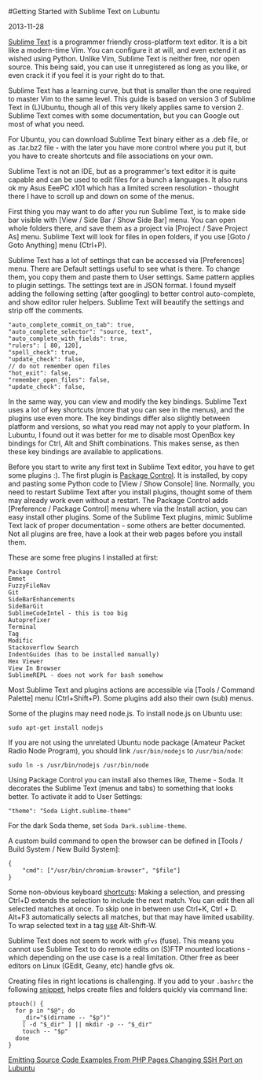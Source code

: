 #Getting Started with Sublime Text on Lubuntu

2013-11-28

<!--- tags: linux -->

[Sublime Text](http://www.sublimetext.com/) is a programmer friendly cross-platform text editor. It is a bit like a modern-time Vim. You can configure it at will, and even extend it as wished using Python. Unlike Vim, Sublime Text is neither free, nor open source. This being said, you can use it unregistered as long as you like, or even crack it if you feel it is your right do to that.

Sublime Text has a learning curve, but that is smaller than the one required to master Vim to the same level. This guide is based on version 3 of Sublime Text in (L)Ubuntu, though all of this very likely applies same to version 2. Sublime Text comes with some documentation, but you can Google out most of what you need.

For Ubuntu, you can download Sublime Text binary either as a .deb file, or as .tar.bz2 file - with the later you have more control where you put it, but you have to create shortcuts and file associations on your own.

Sublime Text is not an IDE, but as a programmer's text editor it is quite capable and can be used to edit files for a bunch a languages. It also runs ok my Asus EeePC x101 which has a limited screen resolution - thought there I have to scroll up and down on some of the menus.

First thing you may want to do after you run Sublime Text, is to make side bar visible with [View / Side Bar / Show Side Bar] menu. You can open whole folders there, and save them as a project via [Project / Save Project As] menu. Sublime Text will look for files in open folders, if you use [Goto / Goto Anything] menu (Ctrl+P).

Sublime Text has a lot of settings that can be accessed via [Preferences] menu. There are Default settings useful to see what is there. To change them, you copy them and paste them to User settings. Same pattern applies to plugin settings. The settings text are in JSON format. I found myself adding the following setting (after googling) to better control auto-complete, and show editor ruler helpers. Sublime Text will beautify the settings and strip off the comments.

```
"auto_complete_commit_on_tab": true,
"auto_complete_selector": "source, text",
"auto_complete_with_fields": true,
"rulers": [ 80, 120],
"spell_check": true,
"update_check": false,
// do not remember open files
"hot_exit": false,
"remember_open_files": false,
"update_check": false,
```

In the same way, you can view and modify the key bindings. Sublime Text uses a lot of key shortcuts (more that you can see in the menus), and the plugins use even more. The key bindings differ also slightly between platform and versions, so what you read may not apply to your platform. In Lubuntu, I found out it was better for me to disable most OpenBox key bindings for Ctrl, Alt and Shift combinations. This makes sense, as then these key bindings are available to applications.

Before you start to write any first text in Sublime Text editor, you have to get some plugins :). The first plugin is [Package Control](https://sublime.wbond.net/installation). It is installed, by copy and pasting some Python code to [View / Show Console] line. Normally, you need to restart Sublime Text after you install plugins, thought some of them may already work even without a restart. The Package Control adds [Preference / Package Control] menu where via the Install action, you can easy install other plugins. Some of the Sublime Text plugins, mimic Sublime Text lack of proper documentation - some others are better documented. Not all plugins are free, have a look at their web pages before you install them.

These are some free plugins I installed at first:

```
Package Control
Emmet
FuzzyFileNav
Git
SideBarEnhancements
SideBarGit
SublimeCodeIntel - this is too big
Autoprefixer
Terminal
Tag
Modific
Stackoverflow Search
IndentGuides (has to be installed manually)
Hex Viewer
View In Browser
SublimeREPL - does not work for bash somehow
```

Most Sublime Text and plugins actions are accessible via [Tools / Command Palette] menu (Ctrl+Shift+P). Some plugins add also their own (sub) menus.

Some of the plugins may need node.js. To install node.js on Ubuntu use:
```
sudo apt-get install nodejs
```
If you are not using the unrelated Ubuntu node package (Amateur Packet Radio Node Program), you should link `/usr/bin/nodejs` to `/usr/bin/node`:
```
sudo ln -s /usr/bin/nodejs /usr/bin/node
```
Using Package Control you can install also themes like, Theme - Soda. It decorates the Sublime Text (menus and tabs) to something that looks better. To activate it add to User Settings:
```
"theme": "Soda Light.sublime-theme"
```
For the dark Soda theme, set `Soda Dark.sublime-theme`.

A custom build command to open the browser can be defined in [Tools / Build System / New Build System]:
```
{
	"cmd": ["/usr/bin/chromium-browser", "$file"]
}
```

Some non-obvious keyboard [shortcuts](https://gist.github.com/eteanga/1736542): Making a selection, and pressing Ctrl+D extends the selection to include the next match. You can edit then all selected matches at once. To skip one in between use Ctrl+K, Ctrl + D. Alt+F3 automatically selects all matches, but that may have limited usability. To wrap selected text in a tag [use](https://coderwall.com/p/d1qphg) Alt-Shift-W.

Sublime Text does not seem to work with `gfvs` (fuse). This means you cannot use Sublime Text to do remote edits on (S)FTP mounted locations - which depending on the use case is a real limitation. Other free as beer editors on Linux (GEdit, Geany, etc) handle gfvs ok.

Creating files in right locations is challenging. If you add to your `.bashrc` the following [snippet](https://unix.stackexchange.com/questions/168580/make-parent-directories-while-creating-a-new-file), helps create files and folders quickly via command line:

```
ptouch() {
  for p in "$@"; do
    _dir="$(dirname -- "$p")"
    [ -d "$_dir" ] || mkdir -p -- "$_dir"
    touch -- "$p"
  done
}
```


<ins class='nfooter'><a rel='prev' id='fprev' href='#blog/2013/2013-12-01-Emitting-Source-Code-Examples-From-PHP-Pages.md'>Emitting Source Code Examples From PHP Pages</a> <a rel='next' id='fnext' href='#blog/2013/2013-11-25-Changing-SSH-Port-on-Lubuntu.md'>Changing SSH Port on Lubuntu</a></ins>
